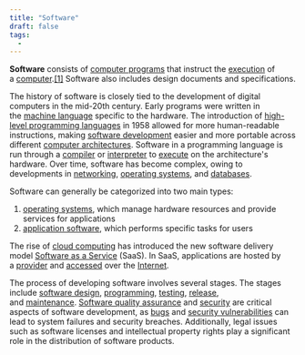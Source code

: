 ```yaml
---
title: "Software"
draft: false
tags:
  - 
---
```

**Software** consists of [computer programs](https://en.wikipedia.org/wiki/Computer_program "Computer program") that instruct the [execution](https://en.wikipedia.org/wiki/Execution_(computing) "Execution (computing)") of a [computer](https://en.wikipedia.org/wiki/Computer "Computer").[[1]](https://en.wikipedia.org/wiki/Software#cite_note-pis-p16-1) Software also includes design documents and specifications.

The history of software is closely tied to the development of digital computers in the mid-20th century. Early programs were written in the [machine language](https://en.wikipedia.org/wiki/Machine_language "Machine language") specific to the hardware. The introduction of [high-level programming languages](https://en.wikipedia.org/wiki/High-level_programming_language "High-level programming language") in 1958 allowed for more human-readable instructions, making [software development](https://en.wikipedia.org/wiki/Software_development "Software development") easier and more portable across different [computer architectures](https://en.wikipedia.org/wiki/Computer_architecture "Computer architecture"). Software in a programming language is run through a [compiler](https://en.wikipedia.org/wiki/Compiler "Compiler") or [interpreter](https://en.wikipedia.org/wiki/Interpreter_(computing) "Interpreter (computing)") to [execute](https://en.wikipedia.org/wiki/Execution_(computing) "Execution (computing)") on the architecture's hardware. Over time, software has become complex, owing to developments in [networking](https://en.wikipedia.org/wiki/Computer_network "Computer network"), [operating systems](https://en.wikipedia.org/wiki/Operating_systems "Operating systems"), and [databases](https://en.wikipedia.org/wiki/Databases "Databases").

Software can generally be categorized into two main types:

1. [operating systems](https://en.wikipedia.org/wiki/Operating_system "Operating system"), which manage hardware resources and provide services for applications
2. [application software](https://en.wikipedia.org/wiki/Application_software "Application software"), which performs specific tasks for users

The rise of [cloud computing](https://en.wikipedia.org/wiki/Cloud_computing "Cloud computing") has introduced the new software delivery model [Software as a Service](https://en.wikipedia.org/wiki/Software_as_a_Service "Software as a Service") (SaaS). In SaaS, applications are hosted by a [provider](https://en.wikipedia.org/wiki/Application_service_provider "Application service provider") and [accessed](https://en.wikipedia.org/wiki/HTTP "HTTP") over the [Internet](https://en.wikipedia.org/wiki/Internet "Internet").

The process of developing software involves several stages. The stages include [software design](https://en.wikipedia.org/wiki/Software_design "Software design"), [programming](https://en.wikipedia.org/wiki/Computer_programming "Computer programming"), [testing](https://en.wikipedia.org/wiki/Software_testing "Software testing"), [release](https://en.wikipedia.org/wiki/Software_release_life_cycle "Software release life cycle"), and [maintenance](https://en.wikipedia.org/wiki/Software_maintenance "Software maintenance"). [Software quality assurance](https://en.wikipedia.org/wiki/Software_quality_assurance "Software quality assurance") and [security](https://en.wikipedia.org/wiki/Information_security "Information security") are critical aspects of software development, as [bugs](https://en.wikipedia.org/wiki/Computer_bug "Computer bug") and [security vulnerabilities](https://en.wikipedia.org/wiki/Vulnerability_(computing) "Vulnerability (computing)") can lead to system failures and security breaches. Additionally, legal issues such as software licenses and intellectual property rights play a significant role in the distribution of software products.